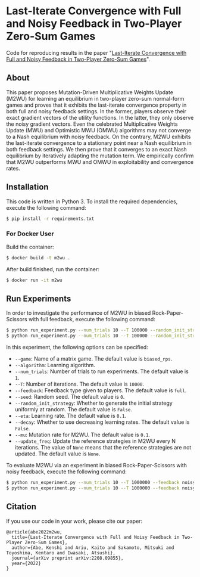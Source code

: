 # Last-Iterate Convergence with Full and Noisy Feedback in Two-Player Zero-Sum Games
Code for reproducing results in the paper "[Last-Iterate Convergence with Full and Noisy Feedback in Two-Player Zero-Sum Games](https://arxiv.org/abs/2208.09855)".

## About
This paper proposes Mutation-Driven Multiplicative Weights Update (M2WU) for learning an equilibrium in two-player zero-sum normal-form games and proves that it exhibits the last-iterate convergence property in both full and noisy feedback settings.
In the former, players observe their exact gradient vectors of the utility functions.
In the latter, they only observe the noisy gradient vectors.
Even the celebrated Multiplicative Weights Update (MWU) and Optimistic MWU (OMWU) algorithms may not converge to a Nash equilibrium with noisy feedback.
On the contrary, M2WU exhibits the last-iterate convergence to a stationary point near a Nash equilibrium in both feedback settings.
We then prove that it converges to an exact Nash equilibrium by iteratively adapting the mutation term.
We empirically confirm that M2WU outperforms MWU and OMWU in exploitability and convergence rates.

## Installation
This code is written in Python 3.
To install the required dependencies, execute the following command:
```bash
$ pip install -r requirements.txt
```

### For Docker User
Build the container:
```bash
$ docker build -t m2wu .
```
After build finished, run the container:
```bash
$ docker run -it m2wu
```

## Run Experiments
In order to investigate the performance of M2WU in biased Rock-Paper-Scissors with full feedback, execute the following command:
```bash
$ python run_experiment.py --num_trials 10 --T 100000 --random_init_strategy --algorithm m2wu
$ python run_experiment.py --num_trials 10 --T 100000 --random_init_strategy --algorithm m2wu --update_freq 100
```
In this experiment, the following options can be specified:
* `--game`: Name of a matrix game. The default value is `biased_rps`.
* `--algorithm`: Learning algorithm.
* `--num_trials`: Number of trials to run experiments. The default value is `1`.
* `--T`: Number of iterations. The default value is `10000`.
* `--feedback`: Feedback type given to players. The default value is `full`.
* `--seed`: Random seed. The default value is `0`.
* `--random_init_strategy`: Whether to generate the initial strategy uniformly at random. The default value is `False`.
* `--eta`: Learning rate. The default value is `0.1`.
* `--decay`: Whether to use decreasing learning rates. The default value is `False`.
* `--mu`: Mutation rate for M2WU. The default value is `0.1`.
* `--update_freq`: Update the reference strategies in M2WU every N iterations. The value of `None` means that the reference strategies are not updated. The default value is `None`.


To evaluate M2WU via an experiment in biased Rock-Paper-Scissors with noisy feedback, execute the following command:
```bash
$ python run_experiment.py --num_trials 10 --T 1000000 --feedback noisy --algorithm m2wu --eta 0.001 --mu 0.1
$ python run_experiment.py --num_trials 10 --T 1000000 --feedback noisy --algorithm m2wu --eta 0.001 --mu 0.5 --update_freq 20000
```

## Citation
If you use our code in your work, please cite our paper:
```
@article{abe2022m2wu,
  title={Last-Iterate Convergence with Full and Noisy Feedback in Two-Player Zero-Sum Games},
  author={Abe, Kenshi and Ariu, Kaito and Sakamoto, Mitsuki and Toyoshima, Kentaro and Iwasaki, Atsushi},
  journal={arXiv preprint arXiv:2208.09855},
  year={2022}
}
```